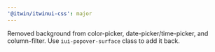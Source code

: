 ```yaml
---
'@itwin/itwinui-css': major
---
```


Removed background from color-picker, date-picker/time-picker, and column-filter. Use `iui-popover-surface` class to add it back.
